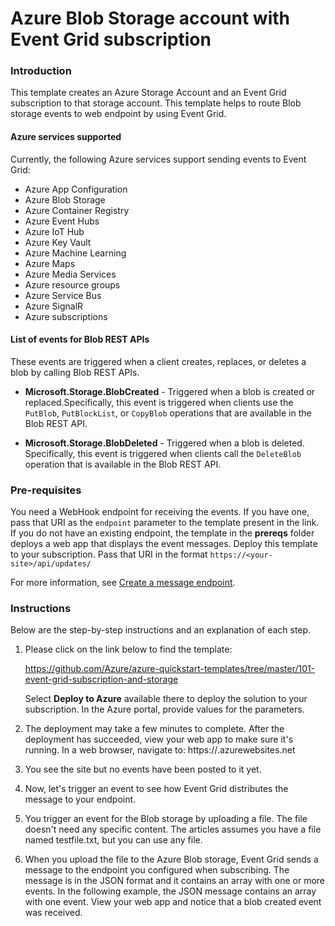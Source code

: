 # Azure Blob Storage account with Event Grid subscription

### Introduction
This template creates an Azure Storage Account and an Event Grid subscription to that storage account. This template helps to route Blob storage events to web endpoint by using Event Grid.

#### Azure services supported
Currently, the following Azure services support sending events to Event Grid:

- Azure App Configuration
- Azure Blob Storage
- Azure Container Registry
- Azure Event Hubs
- Azure IoT Hub
- Azure Key Vault
- Azure Machine Learning
- Azure Maps
- Azure Media Services
- Azure resource groups
- Azure Service Bus
- Azure SignalR
- Azure subscriptions

#### List of events for Blob REST APIs
These events are triggered when a client creates, replaces, or deletes a blob by calling Blob REST APIs.

- **Microsoft.Storage.BlobCreated**	- Triggered when a blob is created or replaced.Specifically, this event is triggered when clients use the `PutBlob`, `PutBlockList`, or `CopyBlob` operations that are available in the Blob REST API.

- **Microsoft.Storage.BlobDeleted**	- Triggered when a blob is deleted. Specifically, this event is triggered when clients call the `DeleteBlob` operation that is available in the Blob REST API.

### Pre-requisites

You need a WebHook endpoint for receiving the events. If you have one, pass that URI as the `endpoint` parameter to the template present in the link. If you do not have an existing endpoint, the template in the **prereqs** folder deploys a web app that displays the event messages. Deploy this template to your subscription. Pass that URI in the format `https://<your-site>/api/updates/`

For more information, see [Create a message endpoint](https://docs.microsoft.com/azure/event-grid/custom-event-quickstart#create-a-message-endpoint).

### Instructions

Below are the step-by-step instructions and an explanation of each step. 

1. Please click on the link below to find the template:

   https://github.com/Azure/azure-quickstart-templates/tree/master/101-event-grid-subscription-and-storage 
   
   Select **Deploy to Azure** available there to deploy the solution to your subscription. In the Azure portal, provide values for the parameters.

2. The deployment may take a few minutes to complete. After the deployment has succeeded, view your web app to make sure it's running. In a web browser, navigate to: https://<your-site-name>.azurewebsites.net

3. You see the site but no events have been posted to it yet.

4. Now, let's trigger an event to see how Event Grid distributes the message to your endpoint.

5. You trigger an event for the Blob storage by uploading a file. The file doesn't need any specific content. The articles assumes you have a file named testfile.txt, but you can use any file.

6. When you upload the file to the Azure Blob storage, Event Grid sends a message to the endpoint you configured when subscribing. The message is in the JSON format and it contains an array with one or more events. In the following example, the JSON message contains an array with one event. View your web app and notice that a blob created event was received.






